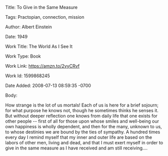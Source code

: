 Title:  To Give in the Same Measure

Tags:   Practopian, connection, mission

Author: Albert Einstein

Date:   1949

Work Title: The World As I See It

Work Type: Book

Work Link: https://amzn.to/2vyCRvf

Work Id: 1599868245

Date Added: 2008-07-13 08:59:35 -0700

Body: 

How strange is the lot of us mortals! Each of us is here for a brief sojourn; for what purpose he knows not, though he sometimes thinks he senses it. But without deeper reflection one knows from daily life that one exists for other people -- first of all for those upon whose smiles and well-being our own happiness is wholly dependent, and then for the many, unknown to us, to whose destinies we are bound by the ties of sympathy. A hundred times every day I remind myself that my inner and outer life are based on the labors of other men, living and dead, and that I must exert myself in order to give in the same measure as I have received and am still receiving....

